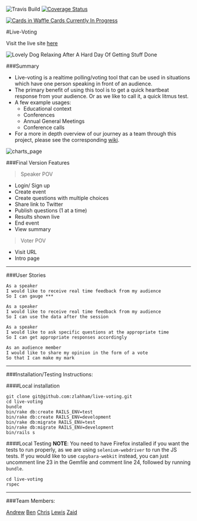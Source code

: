 
![Travis Build](https://travis-ci.org/zlahham/live-voting.svg)
[![Coverage Status](https://coveralls.io/repos/zlahham/live-voting/badge.svg?branch=master&service=github)](https://coveralls.io/github/zlahham/live-voting?branch=master)

[![Cards in Waffle Cards Currently In Progress](https://badge.waffle.io/zlahham/live-voting.png?label=In%20Progress&title=In%20Progress)](https://waffle.io/zlahham/live-voting)

#Live-Voting

Visit the live site [here](http://live-voting.herokuapp.com/)

![Lovely Dog Relaxing After A Hard Day Of Getting Stuff Done](https://pbs.twimg.com/profile_images/2352976474/821r2dpq9gt8m1nwgy5r_400x400.png)

###Summary

- Live-voting is a realtime polling/voting tool that can be used in situations which have one person speaking in front of an audience.
- The primary benefit of using this tool is to get a quick heartbeat response from your audience. Or as we like to call it, a quick litmus test.
- A few example usages:
	- Educational context
	- Conferences
	- Annual General Meetings
	- Conference calls
- For a more in depth overview of our journey as a team through this project, please see the corresponding [wiki](https://github.com/zlahham/live-voting/wiki).

![charts_page](public/charts_page.png)

###Final Version Features

>Speaker POV
- Login/ Sign up
- Create event
- Create questions with multiple choices
- Share link to Twitter
- Publish questions (1 at a time)
- Results shown live
- End event
- View summary

>Voter POV
- Visit URL
- Intro page

---

###User Stories

```
As a speaker
I would like to receive real time feedback from my audience
So I can gauge ***
```
```
As a speaker
I would like to receive real time feedback from my audience
So I can use the data after the session
```
```
As a speaker
I would like to ask specific questions at the appropriate time
So I can get appropriate responses accordingly
```
```
As an audience member
I would like to share my opinion in the form of a vote
So that I can make my mark
```
---
###Installation/Testing Instructions:

####Local installation
```
git clone git@github.com:zlahham/live-voting.git
cd live-voting
bundle
bin/rake db:create RAILS_ENV=test
bin/rake db:create RAILS_ENV=development
bin/rake db:migrate RAILS_ENV=test
bin/rake db:migrate RAILS_ENV=development
bin/rails s
```

####Local Testing
**NOTE**: You need to have Firefox installed if you want the tests to run properly, as we are using `selenium-webdriver` to run the JS tests. If you would like to use `capybara-webkit` instead, you can just uncomment line 23 in the Gemfile and comment line 24, followed by running `bundle`.
```
cd live-voting
rspec
```


---
###Team Members:

[Andrew](https://github.com/Yorkshireman)
[Ben](https://github.com/benhawker)
[Chris](https://github.com/christopheralcock)
[Lewis](https://github.com/ljones140)
[Zaid](https://github.com/zlahham)


<!--
You need to include this hidden file at /config/initializers/pusher.rb
```
Pusher.app_id = ENV['VOTING_PUSHER_APP_ID']
Pusher.key =  ENV['VOTING_PUSHER_KEY']
Pusher.secret = ENV['VOTING_PUSHER_SECRET']
``` -->
